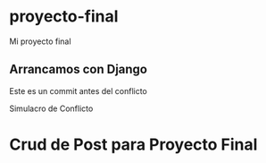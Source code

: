 # proyecto-final
Mi proyecto final

## Arrancamos con Django
Este es un commit antes del conflicto

Simulacro de Conflicto

# Crud de Post para Proyecto Final